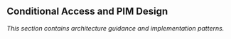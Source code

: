 ## Conditional Access and PIM Design

_This section contains architecture guidance and implementation patterns._
